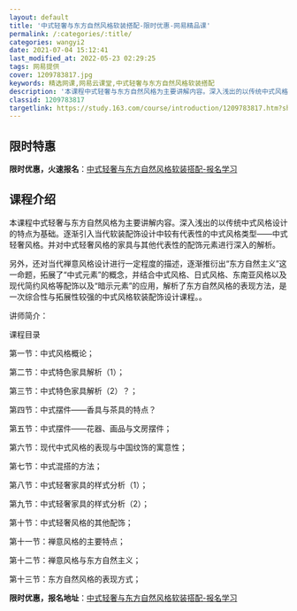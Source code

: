 ```yaml
---
layout: default
title: '中式轻奢与东方自然风格软装搭配-限时优惠-网易精品课'
permalink: /:categories/:title/
categories: wangyi2
date: 2021-07-04 15:12:41
last_modified_at: 2022-05-23 02:29:25
tags: 网易提供
cover: 1209783817.jpg
keywords: 精选网课,网易云课堂,中式轻奢与东方自然风格软装搭配
description: '本课程中式轻奢与东方自然风格为主要讲解内容。深入浅出的以传统中式风格设计的特点为基础。逐渐引入当代软装配饰设计中较有代表'
classid: 1209783817
targetlink: https://study.163.com/course/introduction/1209783817.htm?share=1&shareId=1025206652&utm_campaign=share&utm_medium=iphoneShare&utm_source=&utm_u=1025206652
---
```


## 限时特惠

**限时优惠，火速报名**：[中式轻奢与东方自然风格软装搭配-报名学习](https://study.163.com/course/introduction/1209783817.htm?share=1&shareId=1025206652&utm_campaign=share&utm_medium=iphoneShare&utm_source=&utm_u=1025206652)

## 课程介绍

本课程中式轻奢与东方自然风格为主要讲解内容。深入浅出的以传统中式风格设计的特点为基础。逐渐引入当代软装配饰设计中较有代表性的中式风格类型——中式轻奢风格。并对中式轻奢风格的家具与其他代表性的配饰元素进行深入的解析。



另外，还对当代禅意风格设计进行一定程度的描述，逐渐推衍出“东方自然主义”这一命题，拓展了“中式元素”的概念，并结合中式风格、日式风格、东南亚风格以及现代简约风格等配饰以及“暗示元素”的应用，解析了东方自然风格的表现方法，是一次综合性与拓展性较强的中式风格软装配饰设计课程。。



讲师简介：



课程目录

第一节：中式风格概论；

第二节：中式特色家具解析（1）；

第三节：中式特色家具解析（2）？；

第四节：中式摆件——香具与茶具的特点？

第五节：中式摆件——花器、画品与文房摆件；

第六节：现代中式风格的表现与中国纹饰的寓意性；

第七节：中式混搭的方法；

第八节：中式轻奢家具的样式分析（1）；

第九节：中式轻奢家具的样式分析（2）；

第十节：中式轻奢风格的其他配饰；

第十一节：禅意风格的主要特点；

第十二节：禅意风格与东方自然主义；

第十三节：东方自然风格的表现方式；

**限时优惠，报名地址**：[中式轻奢与东方自然风格软装搭配-报名学习](https://study.163.com/course/introduction/1209783817.htm?share=1&shareId=1025206652&utm_campaign=share&utm_medium=iphoneShare&utm_source=&utm_u=1025206652)

